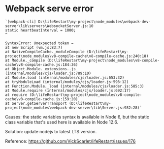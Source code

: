 # Webpack serve error

```
`[webpack-cli] D:\lifeRestart\my-project\node_modules\webpack-dev-server\lib\servers\WebsocketServer.js:10
static heartbeatInterval = 1000;
^

SyntaxError: Unexpected token =
at new Script (vm.js:83:7)
at NativeCompileCache._moduleCompile (D:\lifeRestart\my-project\node_modules\v8-compile-cache\v8-compile-cache.js:240:18)
at Module._compile (D:\lifeRestart\my-project\node_modules\v8-compile-cache\v8-compile-cache.js:184:36)
at Object.Module._extensions..js (internal/modules/cjs/loader.js:789:10)
at Module.load (internal/modules/cjs/loader.js:653:32)
at tryModuleLoad (internal/modules/cjs/loader.js:593:12)
at Function.Module._load (internal/modules/cjs/loader.js:585:3)
at Module.require (internal/modules/cjs/loader.js:692:17)
at require (D:\lifeRestart\my-project\node_modules\v8-compile-cache\v8-compile-cache.js:159:20)
at Server.getServerTransport (D:\lifeRestart\my-project\node_modules\webpack-dev-server\lib\Server.js:982:28)`
```

Causes: the static variables syntax is available in Node 6, but the static class variable that's used here is available in Node 12.6.

Solution: update nodejs to latest LTS version.

Reference: https://github.com/VickScarlet/lifeRestart/issues/176
